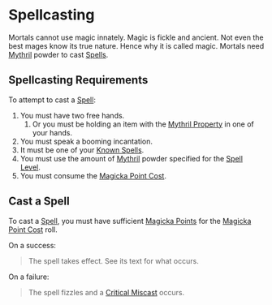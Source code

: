 # Spellcasting

Mortals cannot use magic innately. Magic is fickle and ancient. Not even the best mages know its true nature. Hence why it is called magic. Mortals need [Mythril](Mythril.md) powder to cast [Spells](../Spells.md).

## Spellcasting Requirements

To attempt to cast a [Spell](../Spells.md):

1. You must have two free hands.
	1. Or you must be holding an item with the [Mythril Property](../../Items%20and%20Gear/Material%20Properties/Mythril%20Property.md) in one of your hands.
2. You must speak a booming incantation.
3. It must be one of your [Known Spells](Spell%20Learning/Known%20Spells.md).
4. You must use the amount of [Mythril](Mythril.md) powder specified for the [Spell Level](../Spells/Spell%20Level.md).
5. You must consume the [Magicka Point Cost](Magicka%20Point%20Cost.md).

## Cast a Spell

To cast a [Spell](../Spells.md), you must have sufficient [Magicka Points](../../Player%20Characters/Point%20Pools/Magicka%20Points.md) for the [Magicka Point Cost](Magicka%20Point%20Cost.md) roll.

On a success:

>The spell takes effect. See its text for what occurs.

On a failure:

>The spell fizzles and a [Critical Miscast](Critical%20Miscast.md) occurs.
